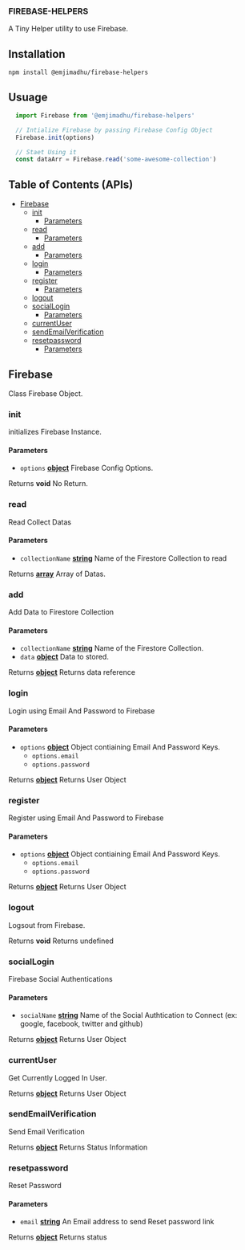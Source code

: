 ### FIREBASE-HELPERS

A Tiny Helper utility to use Firebase.

## Installation

  `npm install @emjimadhu/firebase-helpers`

## Usuage

```javascript
  import Firebase from '@emjimadhu/firebase-helpers'

  // Intialize Firebase by passing Firebase Config Object
  Firebase.init(options)

  // Staet Using it
  const dataArr = Firebase.read('some-awesome-collection')
```

## Table of Contents (APIs)

-   [Firebase][1]
    -   [init][2]
        -   [Parameters][3]
    -   [read][4]
        -   [Parameters][5]
    -   [add][6]
        -   [Parameters][7]
    -   [login][8]
        -   [Parameters][9]
    -   [register][10]
        -   [Parameters][11]
    -   [logout][12]
    -   [socialLogin][13]
        -   [Parameters][14]
    -   [currentUser][15]
    -   [sendEmailVerification][16]
    -   [resetpassword][17]
        -   [Parameters][18]

## Firebase

Class Firebase Object.

### init

initializes Firebase Instance.

#### Parameters

-   `options` **[object][19]** Firebase Config Options.

Returns **void** No Return.

### read

Read Collect Datas

#### Parameters

-   `collectionName` **[string][20]** Name of the Firestore Collection to read

Returns **[array][21]** Array of Datas.

### add

Add Data to Firestore Collection

#### Parameters

-   `collectionName` **[string][20]** Name of the Firestore Collection.
-   `data` **[object][19]** Data to stored.

Returns **[object][19]** Returns data reference

### login

Login using Email And Password to Firebase

#### Parameters

-   `options` **[object][19]** Object contiaining Email And Password Keys.
    -   `options.email`  
    -   `options.password`  

Returns **[object][19]** Returns User Object

### register

Register using Email And Password to Firebase

#### Parameters

-   `options` **[object][19]** Object contiaining Email And Password Keys.
    -   `options.email`  
    -   `options.password`  

Returns **[object][19]** Returns User Object

### logout

Logsout from Firebase.

Returns **void** Returns undefined

### socialLogin

Firebase Social Authentications

#### Parameters

-   `socialName` **[string][20]** Name of the Social Authtication to Connect (ex: google, facebook, twitter and github)

Returns **[object][19]** Returns User Object

### currentUser

Get Currently Logged In User.

Returns **[object][19]** Returns User Object

### sendEmailVerification

Send Email Verification

Returns **[object][19]** Returns Status Information

### resetpassword

Reset Password

#### Parameters

-   `email` **[string][20]** An Email address to send Reset password link

Returns **[object][19]** Returns status

[1]: #firebase

[2]: #init

[3]: #parameters

[4]: #read

[5]: #parameters-1

[6]: #add

[7]: #parameters-2

[8]: #login

[9]: #parameters-3

[10]: #register

[11]: #parameters-4

[12]: #logout

[13]: #sociallogin

[14]: #parameters-5

[15]: #currentuser

[16]: #sendemailverification

[17]: #resetpassword

[18]: #parameters-6

[19]: https://developer.mozilla.org/docs/Web/JavaScript/Reference/Global_Objects/Object

[20]: https://developer.mozilla.org/docs/Web/JavaScript/Reference/Global_Objects/String

[21]: https://developer.mozilla.org/docs/Web/JavaScript/Reference/Global_Objects/Array
